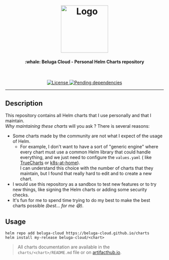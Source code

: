 <!-- markdownlint-disable MD033 -->
<h1 align="center">
  <a href="https://github.com/beluga-cloud">
    <img src="https://github.com/beluga-cloud/.github/raw/main/assets/logo_400px.png" alt="Logo" width="150" height="150">
  </a>
</h1>

<h4 align="center">:whale: Beluga Cloud - Personal Helm Charts repository</h4>

<div align="center">
  <br/>

[
![License](https://img.shields.io/github/license/beluga-cloud/charts?logo=git&logoColor=white&logoWidth=20)
](LICENSE)
[
![Pending dependencies](https://img.shields.io/github/issues-pr/beluga-cloud/charts/type:%20dependencies?label=dependencies&logo=renovatebot&logoWidth=20&style=flat)
](https://github.com/beluga-cloud/charts/pulls?q=is%3Apr+is%3Aopen+label%3A%22type%3A+dependencies%22)

</div>

---

## Description

This repository contains all Helm charts that I use personally and that I maintain.  
_Why maintaining these charts_ will you ask ? There is several reasons:

- Some charts made by the community are not what I expect of the usage of Helm.
    - For example, I don't want to have a sort of "generic engine" where every chart must use a common Helm library
      that could handle everything, and we just need to configure the `values.yaml` (
      like [TrueCharts](https://github.com/truecharts/charts) or [k8s-at-home](https://github.com/k8s-at-home)).  
      I can understand this choice with the number of charts that they maintain, but I found that really hard to edit
      and to create a new chart.
- I would use this repository as a sandbox to test new features or to try new things, like signing the Helm charts or
  adding some security checks.
- It's fun for me to spend time trying to do my best to make the best charts possible _(best... for me 😅)_.

## Usage

```shell
helm repo add beluga-cloud https://beluga-cloud.github.io/charts
helm install my-release beluga-cloud/<chart>
```

> All charts documentation are available in the `charts/<chart>/README.md` file or
> on [artifacthub.io](https://artifacthub.io/packages/search?page=1&ts_query_web=beluga-cloud).
